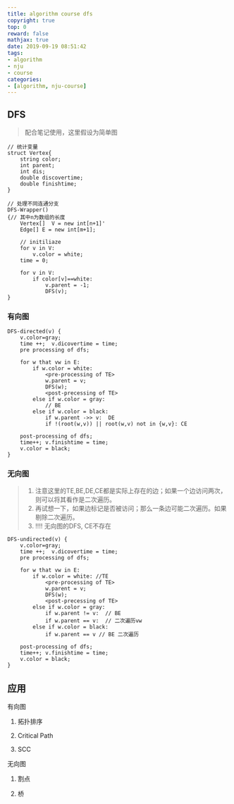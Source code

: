 ```yaml
---
title: algorithm course dfs
copyright: true
top: 0
reward: false
mathjax: true
date: 2019-09-19 08:51:42
tags:
- algorithm
- nju
- course
categories:
- [algorithm, nju-course]
---
```

## DFS

> 配合笔记使用，这里假设为简单图

```
// 统计变量
struct Vertex{
    string color;
    int parent;
    int dis;
    double discovertime;
    double finishtime;
}

// 处理不同连通分支
DFS-Wrapper()
{// 其中n为数组的长度
    Vertex[]  V = new int[n+1]'
    Edge[] E = new int[m+1];

    // initiliaze
    for v in V:
        v.color = white;
    time = 0;
    
    for v in V:
        if color[v]==white:
            v.parent = -1;
            DFS(v);
}
```





### 有向图

```
DFS-directed(v) {
    v.color=gray;
    time ++;  v.dicovertime = time;
    pre processing of dfs;

    for w that vw in E:
        if w.color = white:
            <pre-processing of TE>
            w.parent = v;
            DFS(w);
            <post-precessing of TE>
        else if w.color = gray:
            // BE
        else if w.color = black:
            if w.parent ->> v:  DE
            if !(root(w,v)) || root(w,v) not in {w,v}: CE

    post-processing of dfs;
    time++; v.finishtime = time;
    v.color = black;
}
```



### 无向图

> 1. 注意这里的TE,BE,DE,CE都是实际上存在的边；如果一个边访问两次，则可以将其看作是二次遍历。
> 2.  再试想一下，如果边标记是否被访问；那么一条边可能二次遍历。如果剔除二次遍历。
> 3.  !!!! 无向图的DFS,  CE不存在



```
DFS-undirected(v) {
    v.color=gray;
    time ++;  v.dicovertime = time;
    pre processing of dfs;

    for w that vw in E:
        if w.color = white: //TE
            <pre-processing of TE>
            w.parent = v;
            DFS(w);
            <post-precessing of TE>
        else if w.color = gray:
            if w.parent != v:  // BE
            if w.parent == v:  // 二次遍历vw
        else if w.color = black:
            if w.parent == v // BE 二次遍历

    post-processing of dfs;
    time++; v.finishtime = time;
    v.color = black;
}
```



## 应用

有向图

1. 拓扑排序

2. Critical Path

3. SCC

无向图

1. 割点

2. 桥
